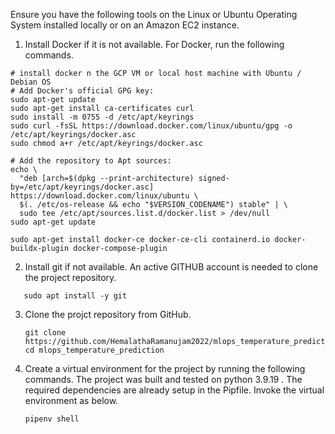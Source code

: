 Ensure you have the following tools on the Linux or Ubuntu Operating System installed locally or on an Amazon EC2 instance.

1. Install Docker if it is not available. For Docker, run the following commands.  
```
# install docker n the GCP VM or local host machine with Ubuntu / Debian OS
# Add Docker's official GPG key:
sudo apt-get update
sudo apt-get install ca-certificates curl
sudo install -m 0755 -d /etc/apt/keyrings
sudo curl -fsSL https://download.docker.com/linux/ubuntu/gpg -o /etc/apt/keyrings/docker.asc
sudo chmod a+r /etc/apt/keyrings/docker.asc

# Add the repository to Apt sources:
echo \
  "deb [arch=$(dpkg --print-architecture) signed-by=/etc/apt/keyrings/docker.asc] https://download.docker.com/linux/ubuntu \
  $(. /etc/os-release && echo "$VERSION_CODENAME") stable" | \
  sudo tee /etc/apt/sources.list.d/docker.list > /dev/null
sudo apt-get update

sudo apt-get install docker-ce docker-ce-cli containerd.io docker-buildx-plugin docker-compose-plugin
```

2. Install git if not available. An active GITHUB account is needed to clone the project repository.
```
   sudo apt install -y git
```

3. Clone the projct repository from GitHub.
   ```
   git clone https://github.com/HemalathaRamanujam2022/mlops_temperature_prediction.git
   cd mlops_temperature_prediction
   ```

4. Create a virtual environment for the project by running the following commands. The project was built and tested on python 3.9.19 . The required dependencies are already setup in the Pipfile. Invoke the virtual environment as below.
   ```
   pipenv shell
   ```
